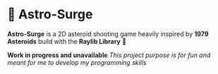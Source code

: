 # 🚀 Astro-Surge

**Astro-Surge** is a 2D asteroid shooting game heavily inspired by **1979 Asteroids** build with the **Raylib Library** 🌌

**Work in progress and unavailable**
*This project purpose is for fun and meant for me to develop my programming skills*